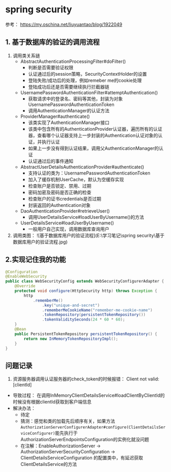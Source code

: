 # spring security

参考： https://my.oschina.net/liuyuantao/blog/1922049


## 1. 基于数据库的验证的调用流程

1.  调用类关系链
    * AbstractAuthenticationProcessingFilter#doFilter()
      * 判断是否需要验证权限
      * 认证通过后的session策略，SecurityContextHolder的设置
      * 登陆失败/成功后的处理，例如remeber me的cookie处理
      * 登陆成功后还是否需要继续执行拦截器链
    * UsernamePasswordAuthenticationFilter#attemptAuthentication()
      * 获取请求中的登录名、密码等其他，封装为对象UsernamePasswordAuthenticationToken
      * 调用AuthenticationManager的认证方法
    * ProviderManager#authenticate()
      * 该类实现了AuthenticationManager接口
      * 该类中包含所有的AuthenticationProvider认证器，遍历所有的认证器，查看哪个认证器支持上一步封装的Authentication认证对象的认证，并执行认证
      * 如果上一步没有得到认证结果，调用父AuthenticationManager的认证
      * 认证通过后的事件通知
    * AbstractUserDetailsAuthenticationProvider#authenticate()
      * 支持认证的类为：UsernamePasswordAuthenticationToken
      * 加入了缓存机制UserCache，默认为空缓存实现
      * 检查账户是否锁定、禁用、过期
      * 密码加密及密码是否正确的检查
      * 检查账户的证书credentials是否过期
      * 封装返回的Authentication对象
    * DaoAuthenticationProvider#retrieveUser()
      * 调用UserDetailsService#loadUserByUsername()的方法
    * UserDetailsService#loadUserByUsername()
      * 一般用户自己实现，调用数据库查询用户
2.  调用类图： ![基于数据库用户的验证流程](E:\学习笔记\spring security\基于数据库用户的验证流程.jpg)





## 2.实现记住我的功能

```java
@Configuration
@EnableWebSecurity
public class WebSecurityConfig extends WebSecurityConfigurerAdapter {
    @Override
    protected void configure(HttpSecurity http) throws Exception {
        http
            .rememberMe()
                .key("unique-and-secret")
                .rememberMeCookieName("remember-me-cookie-name")
                .tokenRepository(persistentTokenRepository())
                .tokenValiditySeconds(24 * 60 * 60);
    }
    @Bean
    public PersistentTokenRepository persistentTokenRepository() {
        return new InMemoryTokenRepositoryImpl();
    }
}
```


## 问题记录

1. 资源服务器调用认证服务器的check_token的时候报错： Client not valid: [clientId]
* 导致过程： 在调用InMemoryClientDetailsService#loadClientByClientId的时候没有根据clientId获取到客户端信息
* 解决办法：
	* 待定
	* 猜测：感觉和类的加载先后顺序有关，如果方法`AuthorizationServerConfigurerAdapter#configure(ClientDetailsServiceConfigurer)`能先执行于AuthorizationServerEndpointsConfiguration的实例化就没问题
	* 在注解：EnableAuthorizationServer -> AuthorizationServerSecurityConfiguration -> ClientDetailsServiceConfiguration 的配置类中，有延迟获取ClientDetailsService的方法
	






   

   

   

   

   

   

   

   

   
